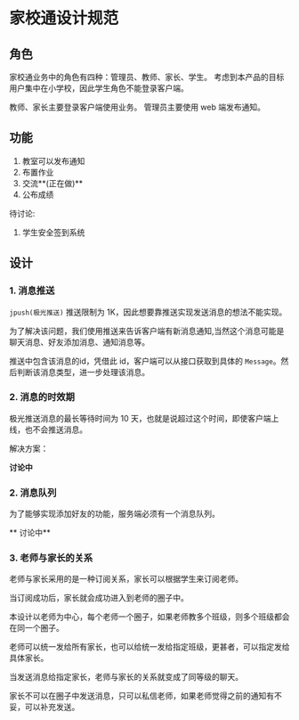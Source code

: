 # 家校通设计规范

## 角色

家校通业务中的角色有四种：管理员、教师、家长、学生。
考虑到本产品的目标用户集中在小学校，因此学生角色不能登录客户端。

教师、家长主要登录客户端使用业务。
管理员主要使用 web 端发布通知。

## 功能
1. 教室可以发布通知
2. 布置作业
3. 交流**(正在做)**
4. 公布成绩

待讨论:
1. 学生安全签到系统

## 设计

### 1. 消息推送

`jpush(极光推送)` 推送限制为 1K，因此想要靠推送实现发送消息的想法不能实现。

为了解决该问题，我们使用推送来告诉客户端有新消息通知,当然这个消息可能是聊天消息、好友添加消息、通知消息等。

推送中包含该消息的id，凭借此 id，客户端可以从接口获取到具体的 `Message`。然后判断该消息类型，进一步处理该消息。

### 2. 消息的时效期

极光推送消息的最长等待时间为 10 天，也就是说超过这个时间，即使客户端上线，也不会推送消息。

解决方案： 

  **讨论中**

### 2. 消息队列

为了能够实现添加好友的功能，服务端必须有一个消息队列。

  ** 讨论中**

### 3. 老师与家长的关系

老师与家长采用的是一种订阅关系，家长可以根据学生来订阅老师。

当订阅成功后，家长就会成功进入到老师的圈子中。

本设计以老师为中心，每个老师一个圈子，如果老师教多个班级，则多个班级都会在同一个圈子。

老师可以统一发给所有家长，也可以给统一发给指定班级，更甚者，可以指定发给具体家长。

当发送消息给指定家长，老师与家长的关系就变成了同等级的聊天。

家长不可以在圈子中发送消息，只可以私信老师，如果老师觉得之前的通知有不妥，可以补充发送。


